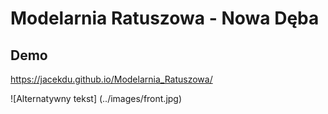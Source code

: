 # Modelarnia Ratuszowa - Nowa Dęba
## Demo

https://jacekdu.github.io/Modelarnia_Ratuszowa/

![Alternatywny tekst] (../images/front.jpg)
